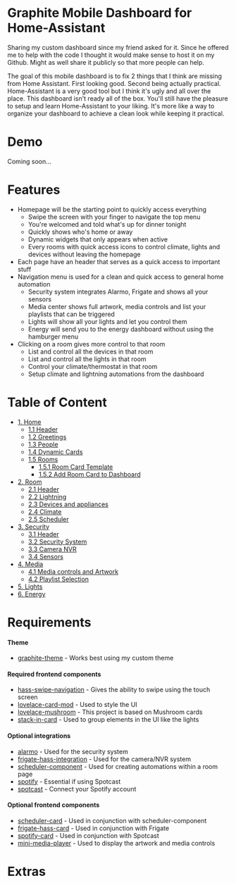# Graphite Mobile Dashboard for Home-Assistant
Sharing my custom dashboard since my friend asked for it. Since he offered me to help with the code I thought it would make sense to host it on my Github. Might as well share it publicly so that more people can help.

The goal of this mobile dashboard is to fix 2 things that I think are missing from Home Assistant. First looking good. Second being actually practical. Home-Assistant is a very good tool but I think it's ugly and all over the place. This dashboard isn't ready all of the box. You'll still have the pleasure to setup and learn Home-Assistant to your liking. It's more like a way to organize your dashboard to achieve a clean look while keeping it practical.

# Demo

Coming soon...

# Features

- Homepage will be the starting point to quickly access everything
  - Swipe the screen with your finger to navigate the top menu
  - You're welcomed and told what's up for dinner tonight
  - Quickly shows who's home or away
  - Dynamic widgets that only appears when active
  - Every rooms with quick access icons to control climate, lights and devices without leaving the homepage
- Each page have an header that serves as a quick access to important stuff
- Navigation menu is used for a clean and quick access to general home automation
  - Security system integrates Alarmo, Frigate and shows all your sensors
  - Media center shows full artwork, media controls and list your playlists that can be triggered
  - Lights will show all your lights and let you control them
  - Energy will send you to the energy dashboard without using the hamburger menu
- Clicking on a room gives more control to that room
  - List and control all the devices in that room
  - List and control all the lights in that room
  - Control your climate/thermostat in that room
  - Setup climate and lightning automations from the dashboard

# Table of Content

- [1. Home](https://github.com/gravelfreeman/graphite-dashboard-mobile/blob/main/docs/home.md)
  - [1.1 Header](https://github.com/gravelfreeman/graphite-dashboard-mobile/blob/main/docs/home.md)
  - [1.2 Greetings](https://github.com/gravelfreeman/graphite-dashboard-mobile/blob/main/docs/home.md#2-greetings)
  - [1.3 People](https://github.com/gravelfreeman/graphite-dashboard-mobile/blob/main/docs/home.md#3-people)
  - [1.4 Dynamic Cards](https://github.com/gravelfreeman/graphite-dashboard-mobile/blob/main/docs/home.md#4-dynamic-cards)
  - [1.5 Rooms](https://github.com/gravelfreeman/graphite-dashboard-mobile/blob/main/docs/home.md#5-rooms)
    - [1.5.1 Room Card Template](https://github.com/gravelfreeman/graphite-dashboard-mobile/blob/main/docs/home.md#51-add-the-card-room-template)
    - [1.5.2 Add Room Card to Dashboard](https://github.com/gravelfreeman/graphite-dashboard-mobile/blob/main/docs/home.md#52-add-a-custom-card-room-in-your-dashboard)
- [2. Room](https://github.com/gravelfreeman/graphite-dashboard-mobile/blob/main/docs/room.md)
  - [2.1 Header](https://github.com/gravelfreeman/graphite-dashboard-mobile/blob/main/docs/room.md#1-header)
  - [2.2 Lightning](https://github.com/gravelfreeman/graphite-dashboard-mobile/blob/main/docs/room.md#2-lightning)
  - [2.3 Devices and appliances](https://github.com/gravelfreeman/graphite-dashboard-mobile/blob/main/docs/room.md#3-devices-and-appliances)
  - [2.4 Climate](https://github.com/gravelfreeman/graphite-dashboard-mobile/blob/main/docs/room.md#4-climate)
  - [2.5 Scheduler](https://github.com/gravelfreeman/graphite-dashboard-mobile/blob/main/docs/room.md#4-climate)
- [3. Security](https://github.com/gravelfreeman/graphite-dashboard-mobile/blob/main/docs/security-system.md)
  - [3.1 Header](https://github.com/gravelfreeman/graphite-dashboard-mobile/blob/main/docs/security-system.md#1-header)
  - [3.2 Security System](https://github.com/gravelfreeman/graphite-dashboard-mobile/blob/main/docs/security-system.md#2-security-system)
  - [3.3 Camera NVR](https://github.com/gravelfreeman/graphite-dashboard-mobile/blob/main/docs/security-system.md#3-camera-nvr)
  - [3.4 Sensors](https://github.com/gravelfreeman/graphite-dashboard-mobile/blob/main/docs/security-system.md#4-sensors)
- [4. Media](https://github.com/gravelfreeman/graphite-dashboard-mobile/blob/main/docs/media.md)
  - [4.1 Media controls and Artwork](https://github.com/gravelfreeman/graphite-dashboard-mobile/blob/main/docs/media.md#1-media-controls-and-artwork)
  - [4.2 Playlist Selection](https://github.com/gravelfreeman/graphite-dashboard-mobile/blob/main/docs/media.md#2-playlist-selection)
- [5. Lights](https://github.com/gravelfreeman/graphite-dashboard-mobile/blob/main/docs/lights.md)
- [6. Energy]()

# Requirements

#### Theme

- [graphite-theme](https://github.com/gravelfreeman/graphite-theme) - Works best using my custom theme

#### Required frontend components

- [hass-swipe-navigation](https://github.com/zanna-37/hass-swipe-navigation) - Gives the ability to swipe using the touch screen
- [lovelace-card-mod](https://github.com/thomasloven/lovelace-card-mod) - Used to style the UI
- [lovelace-mushroom](https://github.com/piitaya/lovelace-mushroom) - This project is based on Mushroom cards
- [stack-in-card](https://github.com/custom-cards/stack-in-card) - Used to group elements in the UI like the lights

#### Optional integrations

- [alarmo](https://github.com/nielsfaber/alarmo) - Used for the security system
- [frigate-hass-integration](https://github.com/blakeblackshear/frigate-hass-integration) - Used for the camera/NVR system
- [scheduler-component](https://github.com/nielsfaber/scheduler-component) - Used for creating automations within a room page
- [spotify](https://www.home-assistant.io/integrations/spotify/) - Essential if using Spotcast
- [spotcast](https://github.com/fondberg/spotcast) - Connect your Spotify account

#### Optional frontend components

- [scheduler-card](https://github.com/nielsfaber/scheduler-card) - Used in conjunction with scheduler-component
- [frigate-hass-card](https://github.com/dermotduffy/frigate-hass-card/releases) - Used in conjunction with Frigate
- [spotify-card](https://github.com/custom-cards/spotify-card) - Used in conjunction with Spotcast
- [mini-media-player](https://github.com/kalkih/mini-media-player) - Used to display the artwork and media controls

# Extras
